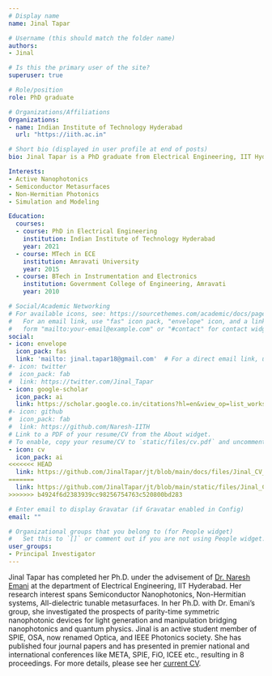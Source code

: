 ```yaml
---
# Display name
name: Jinal Tapar

# Username (this should match the folder name)
authors:
- Jinal

# Is this the primary user of the site?
superuser: true

# Role/position
role: PhD graduate

# Organizations/Affiliations
Organizations:
- name: Indian Institute of Technology Hyderabad
  url: "https://iith.ac.in"

# Short bio (displayed in user profile at end of posts)
bio: Jinal Tapar is a PhD graduate from Electrical Engineering, IIT Hyderabad.

Interests:
- Active Nanophotonics
- Semiconductor Metasurfaces
- Non-Hermitian Photonics
- Simulation and Modeling

Education:
  courses:
  - course: PhD in Electrical Engineering
    institution: Indian Institute of Technology Hyderabad
    year: 2021
  - course: MTech in ECE
    institution: Amravati University
    year: 2015
  - course: BTech in Instrumentation and Electronics
    institution: Government College of Engineering, Amravati
    year: 2010

# Social/Academic Networking
# For available icons, see: https://sourcethemes.com/academic/docs/page-builder/#icons
#   For an email link, use "fas" icon pack, "envelope" icon, and a link in the
#   form "mailto:your-email@example.com" or "#contact" for contact widget.
social:
- icon: envelope
  icon_pack: fas
  link: 'mailto: jinal.tapar18@gmail.com'  # For a direct email link, use "mailto:test@example.org".
#- icon: twitter
#  icon_pack: fab
#  link: https://twitter.com/Jinal_Tapar
- icon: google-scholar
  icon_pack: ai
  link: https://scholar.google.co.in/citations?hl=en&view_op=list_works&authuser=1&gmla=AJsN-F7CW8WsofdHfinSssMZD7OEbnC_W0H4BG47HnaKqzrF64q0EBUKXRfZ2QOXBAqYHO8NiMHLrWB8aojun3F9y0TeAmATxg&user=IKSDgPIAAAAJ
#- icon: github
#  icon_pack: fab
#  link: https://github.com/Naresh-IITH
# Link to a PDF of your resume/CV from the About widget.
# To enable, copy your resume/CV to `static/files/cv.pdf` and uncomment the lines below.
- icon: cv
  icon_pack: ai
<<<<<<< HEAD
  link: https://github.com/JinalTapar/jt/blob/main/docs/files/Jinal_CV_2021.pdf
=======
  link: https://github.com/JinalTapar/jt/blob/main/static/files/Jinal_CV_2021.pdf
>>>>>>> b4924f6d2383939cc98256754763c520800bd283

# Enter email to display Gravatar (if Gravatar enabled in Config)
email: ""

# Organizational groups that you belong to (for People widget)
#   Set this to `[]` or comment out if you are not using People widget.
user_groups:
- Principal Investigator
---
```


Jinal Tapar has completed her Ph.D. under the advisement of [Dr. Naresh Emani](https://iith.ac.in/~nke/) at the department of Electrical Engineering, IIT Hyderabad. Her research interest spans Semiconductor Nanophotonics, Non-Hermitian systems, All-dielectric tunable metasurfaces. 
In her Ph.D. with Dr. Emani’s group, she investigated the prospects of parity-time symmetric nanophotonic devices for light generation and manipulation bridging nanophotonics and quantum physics. Jinal is an active student member of SPIE, OSA, now renamed Optica, and IEEE Photonics society. 
She has published four journal papers and has presented in premier national and international conferences like META, SPIE, FiO, ICEE etc., resulting in 8 proceedings. 
For more details, please see  her [current CV](files/Jinal_CV_2021.pdf). 
